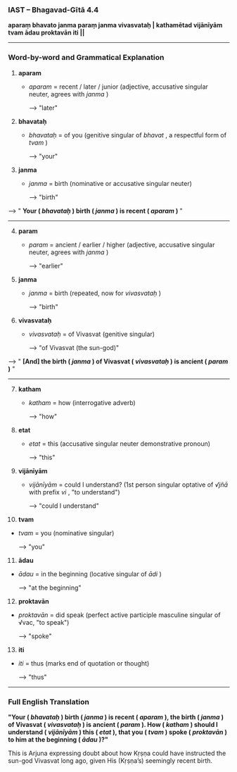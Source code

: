 ### **IAST – Bhagavad-Gītā 4.4**

**aparaṃ bhavato janma paraṃ janma vivasvataḥ |
kathamētad vijānīyām tvam ādau proktavān iti ||**

---

### **Word-by-word and Grammatical Explanation**

1. **aparam**
   * *aparam* = recent / later / junior (adjective, accusative singular neuter, agrees with  *janma* )

     ⟶ "later"
2. **bhavataḥ**
   * *bhavataḥ* = of you (genitive singular of  *bhavat* , a respectful form of  *tvam* )

     ⟶ "your"
3. **janma**
   * *janma* = birth (nominative or accusative singular neuter)

     ⟶ "birth"

⟶ " **Your ( *bhavataḥ* ) birth ( *janma* ) is recent ( *aparam* )** "

---

4. **param**
   * *param* = ancient / earlier / higher (adjective, accusative singular neuter, agrees with  *janma* )

     ⟶ "earlier"
5. **janma**
   * *janma* = birth (repeated, now for  *vivasvataḥ* )

     ⟶ "birth"
6. **vivasvataḥ**
   * *vivasvataḥ* = of Vivasvat (genitive singular)

     ⟶ "of Vivasvat (the sun-god)"

⟶ " **[And] the birth ( *janma* ) of Vivasvat ( *vivasvataḥ* ) is ancient ( *param* )** "

---

7. **katham**
   * *katham* = how (interrogative adverb)

     ⟶ "how"
8. **etat**
   * *etat* = this (accusative singular neuter demonstrative pronoun)

     ⟶ "this"
9. **vijānīyām**
   * *vijānīyām* = could I understand? (1st person singular optative of *√jñā* with prefix  *vi* , "to understand")

     ⟶ "could I understand"
10. **tvam**

* *tvam* = you (nominative singular)

  ⟶ "you"

11. **ādau**

* *ādau* = in the beginning (locative singular of  *ādi* )

  ⟶ "at the beginning"

12. **proktavān**

* *proktavān* = did speak (perfect active participle masculine singular of √vac, "to speak")

  ⟶ "spoke"

13. **iti**

* *iti* = thus (marks end of quotation or thought)

  ⟶ "thus"

---

### **Full English Translation**

**"Your ( *bhavataḥ* ) birth ( *janma* ) is recent ( *aparam* ), the birth ( *janma* ) of Vivasvat ( *vivasvataḥ* ) is ancient ( *param* ). How ( *katham* ) should I understand ( *vijānīyām* ) this ( *etat* ), that you ( *tvam* ) spoke ( *proktavān* ) to him at the beginning ( *ādau* )?"**

This is Arjuna expressing doubt about how Kṛṣṇa could have instructed the sun-god Vivasvat long ago, given His (Kṛṣṇa’s) seemingly recent birth.
